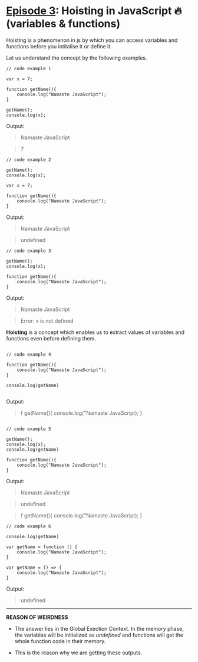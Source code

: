 # [Episode 3](https://www.youtube.com/watch?v=Fnlnw8uY6jo&list=PLlasXeu85E9cQ32gLCvAvr9vNaUccPVNP&index=4): Hoisting in JavaScript 🔥(variables & functions)

Hoisting is a phenomenon in js by which you can access variables and functions before you intitalise it or define it.

Let us understand the concept by the following examples.

```
// code example 1

var x = 7;

function getName(){
    console.log("Namaste JavaScript");
}

getName();
console.log(x);

```

Output:

>  Namaste JavaScript

>  7

```
// code example 2

getName();
console.log(x);

var x = 7;

function getName(){
    console.log("Namaste JavaScript");
}

```

 Output:
>  Namaste JavaScript

>  undefined

```
// code example 3

getName();
console.log(x);

function getName(){
    console.log("Namaste JavaScript");
}

```

Output:

>  Namaste JavaScript

>  Error: x is not defined

__Hoisting__ is a concept which enables us to extract values of variables and functions even before defining them.

```

// code example 4

function getName(){
    console.log("Namaste JavaScript");
}

console.log(getName)


```

Output:

> f getName(){
      console.log("Namaste JavaScript);
  }


```

// code example 5

getName();
console.log(x);
console.log(getName)

function getName(){
    console.log("Namaste JavaScript");
}

```

Output:
>  Namaste JavaScript

>  undefined

>  f getName(){
      console.log("Namaste JavaScript);
  }

```
// code example 6

console.log(getName)

var getName = function () {
    console.log("Namaste JavaScript");
}

var getName = () => {
    console.log("Namaste JavaScript");
}

```

Output:

>  undefined


---

__REASON OF WEIRDNESS__

* The answer lies in the Global Exection Context. In the memory phase, the variables will be initialized as *undefined* and functions will get the whole function code in their memory.

* This is the reason why we are getting these outputs.















